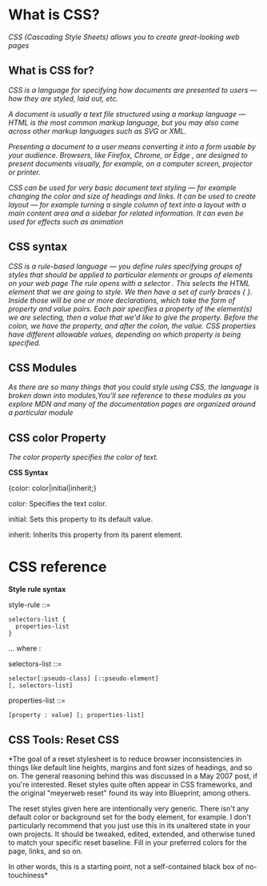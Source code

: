 # What is CSS?
*CSS (Cascading Style Sheets) allows you to create great-looking web pages*

## What is CSS for?
*CSS is a language for specifying how documents are presented to users — how they are styled, laid out, etc.*

*A document is usually a text file structured using a markup language — HTML is the most common markup language, but you may also come across other markup languages such as SVG or XML.*

*Presenting a document to a user means converting it into a form usable by your audience. Browsers, like Firefox, Chrome, or Edge , are designed to present documents visually, for example, on a computer screen, projector or printer.*

*CSS can be used for very basic document text styling — for example changing the color and size of headings and links. It can be used to create layout — for example turning a single column of text into a layout with a main content area and a sidebar for related information. It can even be used for effects such as animation*

## CSS syntax
*CSS is a rule-based language — you define rules specifying groups of styles that should be applied to particular elements or groups of elements on your web page
The rule opens with a selector . This selects the HTML element that we are going to style.
We then have a set of curly braces { }. Inside those will be one or more declarations, which take the form of property and value pairs. Each pair specifies a property of the element(s) we are selecting, then a value that we'd like to give the property.*
*Before the colon, we have the property, and after the colon, the value. CSS properties have different allowable values, depending on which property is being specified.*

## CSS Modules
 *As there are so many things that you could style using CSS, the language is broken down into modules,You'll see reference to these modules as you explore MDN and many of the documentation pages are organized around a particular module*

## CSS color Property
*The color property specifies the color of text.*

**CSS Syntax**

{color: color|initial|inherit;}

	
color:  Specifies the text color. 

initial:	Sets this property to its default value. 

inherit:	Inherits this property from its parent element. 

# CSS reference

**Style rule syntax**

style-rule ::=

    selectors-list {
      properties-list
    }


... where :

selectors-list ::=

    selector[:pseudo-class] [::pseudo-element]
    [, selectors-list]

properties-list ::=

    [property : value] [; properties-list]



## CSS Tools: Reset CSS
*The goal of a reset stylesheet is to reduce browser inconsistencies in things like default line heights, margins and font sizes of headings, and so on. The general reasoning behind this was discussed in a May 2007 post, if you're interested. Reset styles quite often appear in CSS frameworks, and the original "meyerweb reset" found its way into Blueprint, among others.

The reset styles given here are intentionally very generic. There isn't any default color or background set for the body element, for example. I don't particularly recommend that you just use this in its unaltered state in your own projects. It should be tweaked, edited, extended, and otherwise tuned to match your specific reset baseline. Fill in your preferred colors for the page, links, and so on.

In other words, this is a starting point, not a self-contained black box of no-touchiness*
